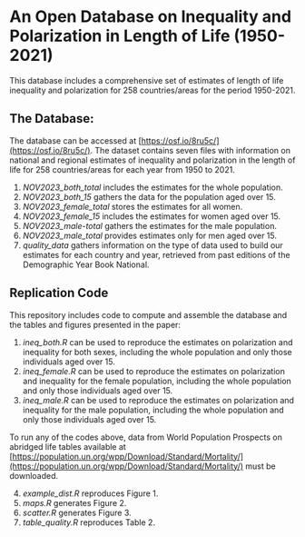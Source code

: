 # An Open Database on Inequality and Polarization in Length of Life (1950-2021)
This database includes a comprehensive set of estimates of length of life inequality and polarization for 258 countries/areas for the period 1950-2021.

## The Database:
The database can be accessed at [https://osf.io/8ru5c/](https://osf.io/8ru5c/). The dataset contains seven files with information on national and regional estimates of inequality and polarization in the length of life for 258 countries/areas for each year from 1950 to 2021.

1. *NOV2023_both_total* includes the estimates for the whole population.
2. *NOV2023_both_15* gathers the data for the population aged over 15.
3. *NOV2023_female_total* stores the estimates for all women.
4. *NOV2023_female_15* includes the estimates for women aged over 15.
5. *NOV2023_male-total* gathers the estimates for the male population.
6. *NOV2023_male_total* provides estimates only for men aged over 15.
7. *quality_data* gathers information on the type of data used to build our estimates for each country and year, retrieved from past editions of the Demographic Year Book National.

## Replication Code
This repository includes code to compute and assemble the database and the tables and figures presented in the paper:

1. *ineq_both.R* can be used to reproduce the estimates on polarization and inequality for both sexes, including the whole population and only those individuals aged over 15.
2. *ineq_female.R* can be used to reproduce the estimates on polarization and inequality for the female population, including the whole population and only those individuals aged over 15.
3. *ineq_male.R* can be used to reproduce the estimates on polarization and inequality for the male population, including the whole population and only those individuals aged over 15.

To run any of the codes above, data from World Population Prospects on abridged life tables available at [https://population.un.org/wpp/Download/Standard/Mortality/](https://population.un.org/wpp/Download/Standard/Mortality/) must be downloaded.

4. *example_dist.R* reproduces Figure 1.
5. *maps.R* generates Figure 2.
6. *scatter.R* generates Figure 3.
7. *table_quality.R* reproduces Table 2.
